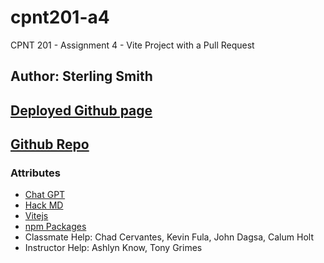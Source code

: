 # cpnt201-a4

CPNT 201 - Assignment 4 - Vite Project with a Pull Request

## Author: Sterling Smith

## [Deployed Github page](https://abstractster.github.io/cpnt201-a4/)

## [Github Repo](https://github.com/AbstractSter/cpnt201-a4)

### Attributes
- [Chat GPT](https://chat.openai.com/auth/login)
- [Hack MD](https://hackmd.io/?nav=overview)
- [Vitejs](https://vitejs.dev/guide/)
- [npm Packages](https://www.npmjs.com/)
- Classmate Help: Chad Cervantes, Kevin Fula, John Dagsa, Calum Holt
- Instructor Help: Ashlyn Know, Tony Grimes
